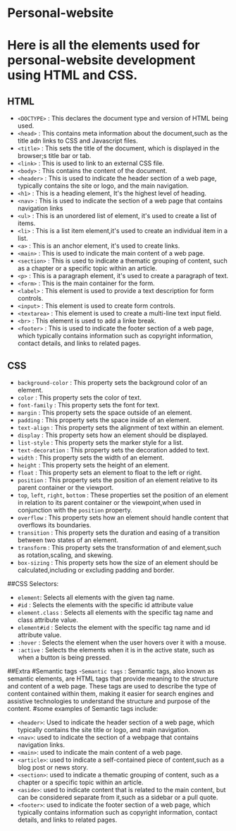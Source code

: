 ﻿# Personal-website
 
 # Here is all the elements used for personal-website development using HTML and CSS.
 
 ## HTML
 - `<DOCTYPE>` : This declares the document type and version of HTML being used.
 - `<head>` : This contains meta information about the document,such as the title adn links to CSS and Javascript files.
 - `<title>` : This sets the title of the document, which is displayed in the browser;s title bar or tab.
 - `<link>` : This is used to link to an external CSS file.
 - `<body>` : This contains the content of the document.
 - `<header>` : This is used to indicate the header section of a web page, typically contains the site or logo, and the main navigation.
 - `<h1>` : This is a heading element, It's the highest level of heading.
 - `<nav>` : This is used to indicate the section of a web page that contains navigation links
 - `<ul>` : This is an unordered list of element, it's used to create a list of items.
 - `<li>` : This is a list item element,it's used to create an individual item in a list.
 - `<a>` : This is an anchor element, it's used to create links.
 - `<main>` : This is used to indicate the main content of a web page.
 - `<section>` : This is used to indicate a thematic grouping of content, such as a chapter or a specific topic within an article.
 - `<p>` : This is a paragraph element, it's used to create a paragraph of text.
 - `<form>` : This is the main container for the form.
 - `<label>` : This element is used to provide a text description for form controls.
 - `<input>` : This element is used to create form controls.
 - `<textarea>` : This element is used to create a multi-line text input field.
 - `<br>` : This element is used to add a linke break.
 - `<footer>` : This is used to indicate the footer section of a web page, which typically contains information such as copyright information, contact details, and links to related pages.
 
 
 ## CSS
 
 - `background-color` : This property sets the background color of an element.
 - `color` : This property sets the color of text.
 - `font-family` : This property sets the font for text.
 - `margin` : This property sets the space outside of an element.
 - `padding` : This property sets the space inside of an element.
 - `text-align` : This property sets the alignment of text within an element.
 - `display` : This property sets how an element should be displayed.
 - `list-style` : This property sets the marker style for a list.
 - `text-decoration` : This property sets the decoration added to text.
 - `width` : This property sets the width of an element.
 - `height` : This property sets the height of an element.
 - `float` : This property sets an element to float to the left or right.
 - `position` : This property sets the position of an element relative to its parent container or the viewport.
 - `top`, `left`, `right`, `bottom` : These properties set the position of an element in relation to its parent container or the viewpoint,when used in conjunction with the `position` property.
 - `overflow` : This property sets how an element should handle content that overflows its boundaries.
 - `transition` : This property sets the duration and easing of a transition between two states of an element.
 - `transform` : This property sets the transformation of and element,such as rotation,scaling, and skewing.
 - `box-sizing` : This property sets how the size of an element should be calculated,including or excluding padding and border.
 
 
 ##CSS Selectors:
  - `element`: Selects all elements with the given tag name.
  - `#id` : Selects the elements with the specific id attribute value
  - `element.class` : Selects all elements with the specific tag name and class attribute value.
  - `element#id` : Selects the element with the specific tag name and id attribute value.
  - `:hover` : Selects the element when the user hovers over it with a mouse.
  - `:active` : Selects the elements when it is in the active state, such as when a button is being pressed.



##Extra 
#Semantic tags
-`Semantic tags` : Semantic tags, also known as semantic elements, are HTML tags that provide meaning to the structure and content of a web page. These tags are used to describe the type of content contained within them, making it easier for search engines and assistive technologies to understand the structure and purpose of the content.
#some examples of Semantic tags include:
- `<header>`: Used to indicate the header section of a web page, which typically contains the site title or logo, and main navigation.
- `<nav>`: used to indicate the section of a webpage that contains navigation links.
- `<main>`: used to indicate the main content of a web page.
- `<article>`: used to indicate a self-contained piece of content,such as a blog post or news story.
- `<section>`: used to indicate a thematic grouping of content, such as a chapter or a specific topic within an article.
- `<aside>`: used to indicate content that is related to the main content, but can be considered separate from it,such as a sidebar or a pull quote.
- `<footer>`: used to indicate the footer section of a web page, which typically contains information such as copyright information, contact details, and links to related pages.

 
 
 
